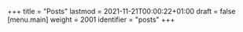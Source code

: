 +++
title = "Posts"
lastmod = 2021-11-21T00:00:22+01:00
draft = false
[menu.main]
  weight = 2001
  identifier = "posts"
+++
